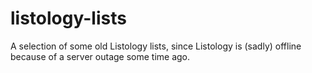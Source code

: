 # listology-lists
A selection of some old Listology lists, since Listology is (sadly) offline because of a server outage some time ago.
